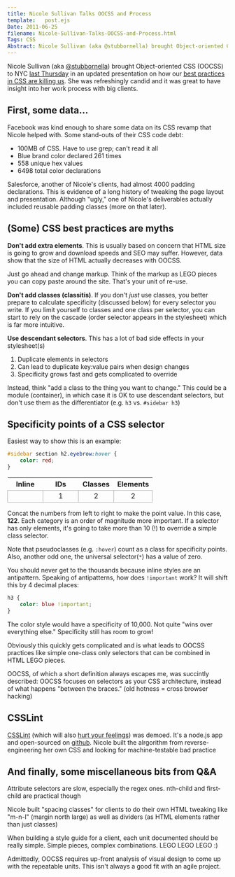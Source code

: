 ```yaml
---
title: Nicole Sullivan Talks OOCSS and Process
template:   post.ejs
Date: 2011-06-25
filename: Nicole-Sullivan-Talks-OOCSS-and-Process.html
Tags: CSS
Abstract: Nicole Sullivan (aka @stubbornella) brought Object-oriented CSS (OOCSS) to NYC last Thursday in an updated presentation on how our best practices in CSS are killing us. She was refreshingly candid and it was great to have insight into her work process with big clients. 
---
```


Nicole Sullivan (aka [@stubbornella](http://twitter.com/stubbornella))
brought Object-oriented CSS (OOCSS) to NYC [last
Thursday](http://www.nywebperformance.org/events/16508168/) in an
updated presentation on how our [best practices in CSS are killing
us](http://www.stubbornella.org/content/2011/04/28/our-best-practices-are-killing-us/).
She was refreshingly candid and it was great to have insight into her
work process with big clients.

## First, some data...

Facebook was kind enough to share some data on its CSS revamp that
Nicole helped with. Some stand-outs of their CSS code debt:

-   100MB of CSS. Have to use grep; can't read it all
-   Blue brand color declared 261 times
-   558 unique hex values
-   6498 total color declarations

Salesforce, another of Nicole's clients, had almost 4000 padding
declarations. This is evidence of a long history of tweaking the page
layout and presentation. Although "ugly," one of Nicole's deliverables
actually included reusable padding classes (more on that later).

## (Some) CSS best practices are myths

**Don't add extra elements**. This is usually based on concern that HTML
size is going to grow and download speeds and SEO may suffer. However,
data show that the size of HTML actually decreases with OOCSS.

Just go ahead and change markup. Think of the markup as LEGO pieces you
can copy paste around the site. That's your unit of re-use.

**Don't add classes (classitis)**. If you don't *just* use classes, you
better prepare to calculate specificity (discussed below) for every
selector you write. If you limit yourself to classes and one class per
selector, you can start to rely on the cascade (order selector appears
in the stylesheet) which is far more intuitive.

**Use descendant selectors**. This has a lot of bad side effects in your
stylesheet(s)

1.  Duplicate elements in selectors
2.  Can lead to duplicate key:value pairs when design changes
3.  Specificity grows fast and gets complicated to override

Instead, think "add a class to the thing you want to change." This could
be a module (container), in which case it is OK to use descendant
selectors, but don't use them as the differentiator (e.g. `h3` vs.
`#sidebar h3`)

## Specificity points of a CSS selector

Easiest way to show this is an example:

```css
#sidebar section h2.eyebrow:hover {
    color: red;
} 
```
          
<style type="text/css">
#specificity-oocss tbody td {
	border: 1px solid #aaa;
	text-align: center;
	width: 4em;
}
</style>
<table id="specificity-oocss">
	<thead>
		<tr>
			<th>
				Inline
			</th>
			<th>
				IDs
			</th>
			<th>
				Classes
			</th>
			<th>
				Elements
			</th>
		</tr>
	</thead>
	<tbody>
		<tr>
			<td>&nbsp;</td>
			<td>1</td>
			<td>2</td>
			<td>2</td>
		</tr>
	</tbody>
</table> 


Concat the numbers from left to right to make the point value. In this
case, **122**. Each category is an order of magnitude more important. If
a selector has only elements, it's going to take more than 10 (!) to
override a simple class selector.

Note that pseudoclasses (e.g. `:hover`) count as a class for specificity
points. Also, another odd one, the universal selector(`*`) has a value
of zero.

You should never get to the thousands because inline styles are an
antipattern. Speaking of antipatterns, how does `!important` work? It
will shift this by 4 decimal places:

```css
h3 { 
    color: blue !important;
}
```

The color style would have a specificity of 10,000. Not quite "wins over
everything else." Specificity still has room to grow!

Obviously this quickly gets complicated and is what leads to OOCSS
practices like simple one-class only selectors that can be combined in
HTML LEGO pieces.

OOCSS, of which a short definition always escapes me, was succintly
described: OOCSS focuses on selectors as your CSS architecture, instead
of what happens "between the braces." (old hotness = cross browser
hacking)

## CSSLint

[CSSLint](http://csslint.net/) (which will also [hurt your
feelings](http://www.jslint.com/)) was demoed. It's a node.js app and
open-sourced on [github](https://github.com/stubbornella/csslint).
Nicole built the alrgorithm from reverse-engineering her own CSS and
looking for machine-testable bad practice

## And finally, some miscellaneous bits from Q&A

Attribute selectors are slow, especially the regex ones. nth-child and
first-child are practical though

Nicole built "spacing classes" for clients to do their own HTML tweaking
like "m-n-l" (margin north large) as well as dividers (as HTML elements
rather than just classes)

When building a style guide for a client, each unit documented should be
really simple. Simple pieces, complex combinations. LEGO LEGO LEGO :)

Admittedly, OOCSS requires up-front analysis of visual design to come up
with the repeatable units. This isn't always a good fit with an agile
project.
